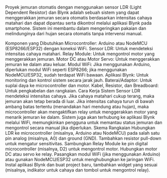 Proyek jemuran otomatis dengan menggunakan sensor LDR (Light Dependent Resistor) dan Blynk adalah sebuah sistem yang dapat menggerakkan jemuran secara otomatis berdasarkan intensitas cahaya matahari dan dapat dipantau serta dikontrol melalui aplikasi Blynk pada smartphone. Sistem ini membantu dalam mengeringkan pakaian dan melindunginya dari hujan secara otomatis tanpa intervensi manual.

Komponen yang Dibutuhkan
Microcontroller: Arduino atau NodeMCU (ESP8266/ESP32) dengan koneksi WiFi.
Sensor LDR: Untuk mendeteksi intensitas cahaya matahari.
Relay Module: Untuk mengontrol motor yang menggerakkan jemuran.
Motor DC atau Motor Servo: Untuk menggerakkan jemuran ke dalam atau keluar.
Modul WiFi: Jika menggunakan Arduino, diperlukan modul WiFi seperti ESP8266; jika menggunakan NodeMCU/ESP32, sudah terdapat WiFi bawaan.
Aplikasi Blynk: Untuk monitoring dan kontrol sistem secara jarak jauh.
Baterai/Adaptor: Untuk suplai daya ke microcontroller dan motor.
Kabel, Resistor, dan Breadboard: Untuk pengkabelan dan rangkaian.
Cara Kerja Sistem
Sensor LDR mendeteksi intensitas cahaya. Jika cahaya matahari cukup terang, maka jemuran akan tetap berada di luar.
Jika intensitas cahaya turun di bawah ambang batas tertentu (menandakan hari mendung atau hujan), maka microcontroller akan mengaktifkan relay untuk menggerakkan motor yang menarik jemuran ke dalam.
Sistem juga akan terhubung ke aplikasi Blynk melalui WiFi, memungkinkan pengguna untuk memantau status jemuran dan mengontrol secara manual jika diperlukan.
Skema Rangkaian
Hubungkan LDR ke microcontroller (misalnya, Arduino atau NodeMCU) pada salah satu pin analog (misalnya, A0) dan ground (GND). Tambahkan resistor pull-down untuk mengatur sensitivitas.
Sambungkan Relay Module ke pin digital microcontroller (misalnya, D2) untuk mengontrol motor.
Hubungkan motor DC atau servo ke relay.
Pasangkan modul WiFi (jika menggunakan Arduino) atau gunakan NodeMCU/ESP32 untuk menghubungkan ke jaringan WiFi.
Instal aplikasi Blynk dan buat project baru, tambahkan widget yang sesuai (misalnya, indikator untuk cahaya dan tombol untuk mengontrol relay).

